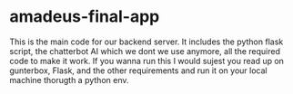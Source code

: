# amadeus-final-app

This is the main code for our backend server. It includes the python flask script, the chatterbot AI which we dont we use anymore,
all the required code to make it work. If you wanna run this I would sujest you read up on gunterbox, Flask, and the other requirements
and run it on your local machine thorugth a python env.

